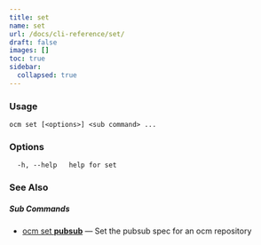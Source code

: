 ```yaml
---
title: set
name: set
url: /docs/cli-reference/set/
draft: false
images: []
toc: true
sidebar:
  collapsed: true
---
```

### Usage

```
ocm set [<options>] <sub command> ...
```

### Options

```
  -h, --help   help for set
```

### See Also



##### Sub Commands

* [ocm set <b>pubsub</b>](/docs/cli-reference/set/pubsub/)	 &mdash; Set the pubsub spec for an ocm repository

